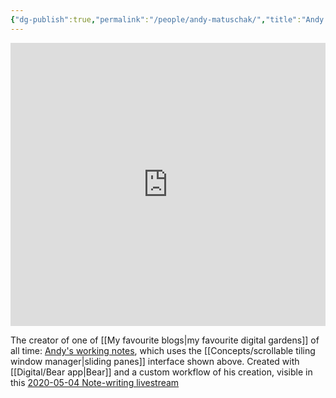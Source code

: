 ```yaml
---
{"dg-publish":true,"permalink":"/people/andy-matuschak/","title":"Andy Matuschak","tags":["🌲"],"updated":"2023-02-20T12:44:12.186-08:00"}
---
```



<div style='position:relative; padding-bottom:calc(81.23% + 44px)'><iframe src='https://gfycat.com/ifr/WastefulClearAsp' frameborder='0' scrolling='no' width='100%' height='100%' style='position:absolute;top:0;left:0;' allowfullscreen></iframe></div>

The creator of one of [[My favourite blogs\|my favourite digital gardens]] of all time: [Andy's working notes](https://notes.andymatuschak.org/About_these_notes), which uses the [[Concepts/scrollable tiling window manager\|sliding panes]] interface shown above. Created with [[Digital/Bear app\|Bear]] and a custom workflow of his creation, visible in this [2020-05-04 Note-writing livestream ](https://www.youtube.com/watch?v=DGcs4tyey18)
